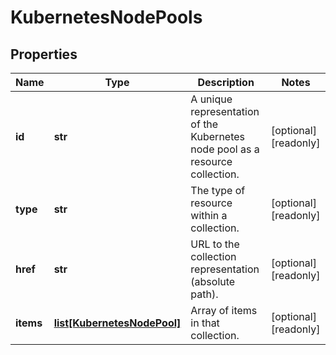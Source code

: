 # KubernetesNodePools

## Properties
| Name | Type | Description | Notes |
| ------------ | ------------- | ------------- | ------------- |
| **id** | **str** | A unique representation of the Kubernetes node pool as a resource collection. | [optional] [readonly]  |
| **type** | **str** | The type of resource within a collection. | [optional] [readonly]  |
| **href** | **str** | URL to the collection representation (absolute path). | [optional] [readonly]  |
| **items** | [**list[KubernetesNodePool]**](KubernetesNodePool.md) | Array of items in that collection. | [optional] [readonly]  |


